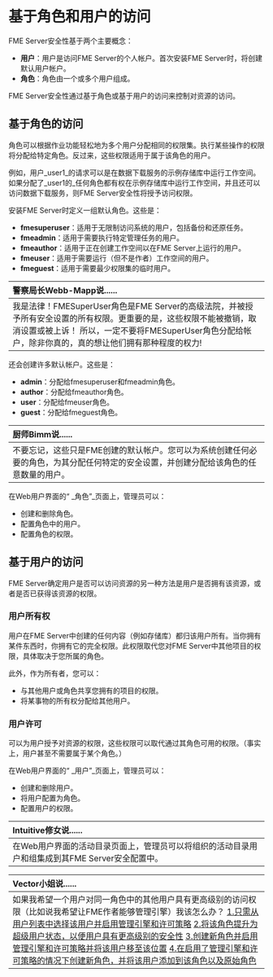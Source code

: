 # 基于角色和用户的访问

FME Server安全性基于两个主要概念：

* **用户**：用户是访问FME Server的个人帐户。首次安装FME Server时，将创建默认用户帐户。
* **角色**：角色由一个或多个用户组成。

FME Server安全性通过基于角色或基于用户的访问来控制对资源的访问。

## 基于角色的访问

角色可以根据作业功能轻松地为多个用户分配相同的权限集。执行某些操作的权限将分配给特定角色。反过来，这些权限适用于属于该角色的用户。

例如，用户_user1_的请求可以是在数据下载服务的示例存储库中运行工作空间。如果分配了_user1的_任何角色都有权在示例存储库中运行工作空间，并且还可以访问数据下载服务，则FME Server安全性将授予访问权限。

安装FME Server时定义一组默认角色。这些是：

* **fmesuperuser**：适用于无限制访问系统的用户，包括备份和还原任务。
* **fmeadmin**：适用于需要执行特定管理任务的用户。
* **fmeauthor**：适用于正在创建工作空间以在FME Server上运行的用户。
* **fmeuser**：适用于需要运行（但不是作者）工作空间的用户。
* **fmeguest**：适用于需要最少权限集的临时用户。

|  警察局长Webb-Mapp说...... |
| :--- |
|  我是法律！FMESuperUser角色是FME Server的高级法院，并被授予所有安全设置的所有权限。更重要的是，这些权限不能被撤销，取消设置或被上诉！ 所以，一定不要将FMESuperUser角色分配给帐户，除非你真的，真的想让他们拥有那种程度的权力! |

还会创建许多默认帐户。这些是：

* **admin**：分配给fmesuperuser和fmeadmin角色。
* **author**：分配给fmeauthor角色。
* **user**：分配给fmeuser角色。
* **guest**：分配给fmeguest角色。

|  厨师Bimm说...... |
| :--- |
|  不要忘记，这些只是FME创建的默认帐户。您可以为系统创建任何必要的角色，为其分配任何特定的安全设置，并创建分配给该角色的任意数量的用户。 |

在Web用户界面的“ _角色”_页面上，管理员可以：

* 创建和删除角色。
* 配置角色中的用户。
* 配置角色的权限。

## 基于用户的访问

FME Server确定用户是否可以访问资源的另一种方法是用户是否拥有该资源，或者是否已获得该资源的权限。

### 用户所有权

用户在FME Server中创建的任何内容（例如存储库）都归该用户所有。当你拥有某件东西时，你拥有它的完全权限。此权限取代您对FME Server中其他项目的权限，具体取决于您所属的角色。

此外，作为所有者，您可以：

* 与其他用户或角色共享您拥有的项目的权限。
* 将某事物的所有权分配给其他用户。

### 用户许可

可以为用户授予对资源的权限，这些权限可以取代通过其角色可用的权限。（事实上​​，用户甚至不需要属于某个角色。）

在Web用户界面的“ _用户”_页面上，管理员可以：

* 创建和删除用户。
* 将用户配置为角色。
* 配置用户的权限。

|  Intuitive修女说...... |
| :--- |
|  在Web用户界面的活动目录页面上，管理员可以将组织的活动目录用户和组集成到其FME Server安全配置中。 |

|  Vector小姐说...... |
| :--- |
|  如果我希望一个用户对同一角色中的其他用户具有更高级别的访问权限（比如说我希望让FME作者能够管理引擎）我该怎么办？  [1.只需从用户列表中选择该用户并启用管理引擎和许可策略](http://52.73.3.37/fmedatastreaming/Manual/QAResponse2017.fmw?chapter=26&question=1&answer=1&DestDataset_TEXTLINE=C%3A%5CFMEOutput%5CQAResponse.html) [2.将该角色提升为超级用户状态，以便用户具有更高级别的安全性](http://52.73.3.37/fmedatastreaming/Manual/QAResponse2017.fmw?chapter=26&question=1&answer=2&DestDataset_TEXTLINE=C%3A%5CFMEOutput%5CQAResponse.html) [3.创建新角色并启用管理引擎和许可策略并将该用户移至该位置](http://52.73.3.37/fmedatastreaming/Manual/QAResponse2017.fmw?chapter=26&question=1&answer=3&DestDataset_TEXTLINE=C%3A%5CFMEOutput%5CQAResponse.html) [4.在启用了管理引擎和许可策略的情况下创建新角色，并将该用户添加到该角色以及原始角色](http://52.73.3.37/fmedatastreaming/Manual/QAResponse2017.fmw?chapter=26&question=1&answer=4&DestDataset_TEXTLINE=C%3A%5CFMEOutput%5CQAResponse.html) |

